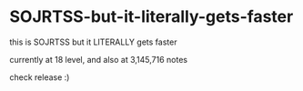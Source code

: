 # SOJRTSS-but-it-literally-gets-faster
this is SOJRTSS but it LITERALLY gets faster

currently at 18 level, and also at 3,145,716 notes

check release :)
